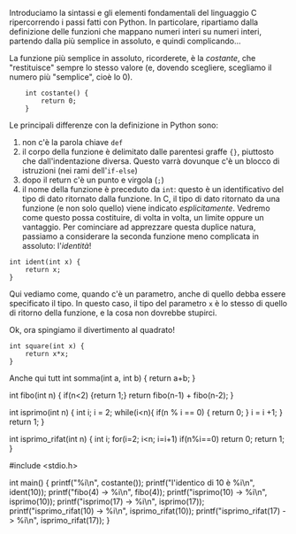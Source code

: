 Introduciamo la sintassi e gli elementi fondamentali del linguaggio C
ripercorrendo i passi fatti con Python. In particolare, ripartiamo dalla
definizione delle funzioni che mappano numeri interi su numeri interi, partendo
dalla più semplice in assoluto, e quindi complicando...

La funzione più semplice in assoluto, ricorderete, è la *costante*, che
"restituisce" sempre lo stesso valore (e, dovendo scegliere, scegliamo il numero
più "semplice", cioè lo 0).

~~~{.C}
    int costante() {
        return 0;
    }
~~~

Le principali differenze con la definizione in Python sono:

1. non c'è la parola chiave `def`
2. il corpo della funzione è delimitato dalle parentesi graffe `{}`, piuttosto che dall'indentazione
diversa. Questo varrà dovunque c'è un blocco di istruzioni (nei rami
dell'`if-else`)
3. dopo il return c'è un punto e virgola (`;`)
4. il nome della funzione è preceduto da `int`: questo è un identificativo del
tipo di dato ritornato dalla funzione. In C, il tipo di dato ritornato da una
funzione (e non solo quello) viene
indicato *esplicitamente*. Vedremo come questo possa costituire, di volta in
volta, un limite oppure un vantaggio. 
Per cominciare ad apprezzare questa duplice natura, passiamo a considerare la
seconda funzione meno complicata in assoluto: l'*identità*!

~~~{.c}
int ident(int x) {
    return x;
}
~~~

Qui vediamo come, quando c'è un parametro, anche di quello debba essere
specificato il tipo. In questo caso, il tipo del parametro `x` è lo stesso di
quello di ritorno della funzione, e la cosa non dovrebbe stupirci.

Ok, ora spingiamo il divertimento al quadrato!

~~~{.C}
int square(int x) {
    return x*x;
}
~~~

Anche qui tutt
int somma(int a, int b) {
    return a+b;
}

int fibo(int n) {
    if(n<2) {return 1;}
    return fibo(n-1) + fibo(n-2);
}

int isprimo(int n) {
    int i;
    i = 2;
    while(i<n){
        if(n % i == 0) {
            return 0;
        }
        i = i +1;
    }
    return 1;
}

int isprimo_rifat(int n) {
    int i;
    for(i=2; i<n; i=i+1)
        if(n%i==0) return 0;
    return 1;
}

#include <stdio.h>

int main() {
    printf("%i\n", costante());
    printf("l'identico di 10 è %i\n", ident(10));
    printf("fibo(4) -> %i\n", fibo(4));
    printf("isprimo(10) -> %i\n", isprimo(10));
    printf("isprimo(17) -> %i\n", isprimo(17));
    printf("isprimo_rifat(10) -> %i\n", isprimo_rifat(10));
    printf("isprimo_rifat(17) -> %i\n", isprimo_rifat(17));
}
